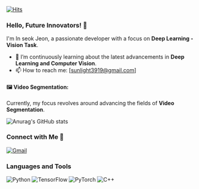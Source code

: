 [![Hits](https://hits.seeyoufarm.com/api/count/incr/badge.svg?url=https%3A%2F%2Fgithub.com%2FInSeokJub&count_bg=%23000080&title_bg=%23000080&icon=&icon_color=%23E7E7E7&title=hits&edge_flat=True)](https://hits.seeyoufarm.com)

### **Hello, Future Innovators**! 👋

I'm In seok Jeon, a passionate developer with a focus on **Deep Learning - Vision Task**.  

- 🧠 I’m continuously learning about the latest advancements in **Deep Learning and Computer Vision**.
- 📫 How to reach me: [sunlight3919@gmail.com]

#### 🖼️ **Video Segmentation**:
Currently, my focus revolves around advancing the fields of **Video Segmentation**.   

![Anurag's GitHub stats](https://github-readme-stats.vercel.app/api?username=InseokJeon&show_icons=true&theme=midnight-purple)

### **Connect with Me** 🚀  
[![Gmail](https://img.shields.io/badge/gmail-001E62?style=flat-square&logo=Gmail&logoColor=white)](mailto:sunlight3919@gmail.com)

### **Languages and Tools**

![Python](https://img.shields.io/badge/Python-51aff7?style=flat-square&logo=python&logoColor=white)
![TensorFlow](https://img.shields.io/badge/TensorFlow-0052FF?style=flat-square&logo=tensorflow&logoColor=white)
![PyTorch](https://img.shields.io/badge/PyTorch-3B00B9?style=flat-square&logo=pytorch&logoColor=white)
![C++](https://img.shields.io/badge/C++-001E62?style=flat-square&logo=c%2B%2B&logoColor=white)

